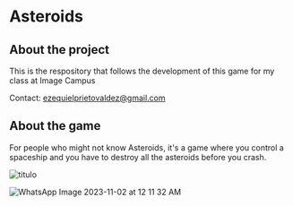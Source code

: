 # Asteroids

## About the project
This is the respository that follows the development of this game for my class at Image Campus

Contact: ezequielprietovaldez@gmail.com

## About the game
For people who might not know Asteroids, it's a game where you control a spaceship and you have to destroy all the asteroids before you crash.

![titulo](https://github.com/zequi-pv/Asteroids/assets/72413070/f75beee7-5048-4891-89fc-a628d0a1713e)

![WhatsApp Image 2023-11-02 at 12 11 32 AM](https://github.com/zequi-pv/Asteroids/assets/72413070/4c22a0b1-552e-4c0f-a5ad-9c354ea43c46)
